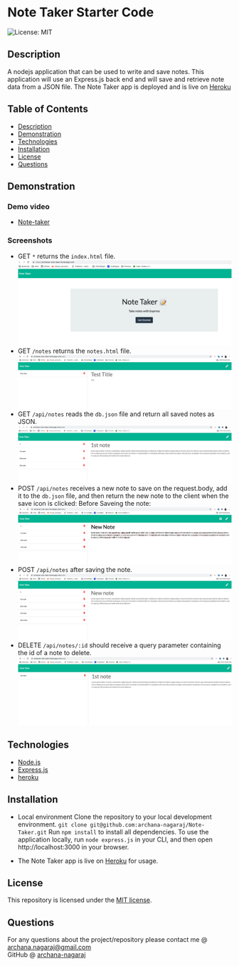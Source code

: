 # Note Taker Starter Code

![License: MIT](https://img.shields.io/badge/License-MIT-yellow.svg)

## Description

A nodejs application that can be used to write and save notes. This application will use an Express.js back end and will save and retrieve note data from a JSON file. The Note Taker app is deployed and is live on [Heroku](https://archanas-note-taker.herokuapp.com/)

## Table of Contents

* [Description](#description)
* [Demonstration](#demonstration)
* [Technologies](#technologies)
* [Installation](#installation)
* [License](#license)
* [Questions](#questions)

## Demonstration


### Demo video
* [Note-taker](https://drive.google.com/file/d/1mNuUI9wi6TTO-6MELPLR9i1X-xeH_1c_/view)

### Screenshots 
* GET `*` returns the `index.html` file. ![/](./images/index.png)
* GET `/notes` returns the `notes.html` file. ![/notes](./images/notes.png)
* GET `/api/notes` reads the `db.json` file and return all saved notes as JSON.![/api/notes](./images/getnotes.png)
* POST `/api/notes` receives a new note to save on the request.body, add it to the `db.json` file, 
    and then return the new note to the client when the save icon is clicked: Before Saveing the note:
    ![/api/notes](./images/PostMethod_beforeSave.png)
* POST `/api/notes` after saving the note.![/api/notes](./images/postMethod.png)
* DELETE `/api/notes/:id` should receive a query parameter containing the id of a note to delete. ![/api/notes/:id](./images/deleteMethod.png)


## Technologies

* [Node.js](https://nodejs.org/)
* [Express.js](https://expressjs.com/)
* [heroku](https://www.heroku.com/)

## Installation

* Local environment
    Clone the repository to your local development environment.
    `git clone git@github.com:archana-nagaraj/Note-Taker.git`
    Run `npm install` to install all dependencies. 
    To use the application locally, run `node express.js` in your CLI, and then open http://localhost:3000 in your browser. 

* The Note Taker app is live on [Heroku](https://archanas-note-taker.herokuapp.com/) for usage.


## License

This repository is licensed under the [MIT license](./LICENSE).


## Questions

For any questions about the project/repository please contact me @ [archana.nagaraj@gmail.com](mailto:archana.nagaraj@gmail.com) </br>
GitHub @ [archana-nagaraj](https://github.com/archana-nagaraj) 
